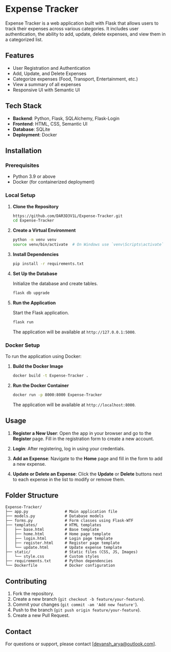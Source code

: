 # Expense Tracker

Expense Tracker is a web application built with Flask that allows users to track their expenses across various categories. It includes user authentication, the ability to add, update, delete expenses, and view them in a categorized list.

## Features

- User Registration and Authentication
- Add, Update, and Delete Expenses
- Categorize expenses (Food, Transport, Entertainment, etc.)
- View a summary of all expenses
- Responsive UI with Semantic UI

## Tech Stack

- **Backend**: Python, Flask, SQLAlchemy, Flask-Login
- **Frontend**: HTML, CSS, Semantic UI
- **Database**: SQLite
- **Deployment**: Docker

## Installation

### Prerequisites

- Python 3.9 or above
- Docker (for containerized deployment)

### Local Setup

1. **Clone the Repository**

   ```bash
   https://github.com/DAR3D3V1L/Expense-Tracker.git
   cd Expense-Tracker
   ```

2. **Create a Virtual Environment**

   ```bash
   python -m venv venv
   source venv/bin/activate  # On Windows use `venv\Scripts\activate`
   ```

3. **Install Dependencies**

   ```bash
   pip install -r requirements.txt
   ```

4. **Set Up the Database**

   Initialize the database and create tables.

   ```bash
   flask db upgrade
   ```

5. **Run the Application**

   Start the Flask application.

   ```bash
   flask run
   ```

   The application will be available at `http://127.0.0.1:5000`.

### Docker Setup

To run the application using Docker:

1. **Build the Docker Image**

   ```bash
   docker build -t Expense-Tracker .
   ```

2. **Run the Docker Container**

   ```bash
   docker run -p 8000:8000 Expense-Tracker
   ```

   The application will be available at `http://localhost:8000`.

## Usage

1. **Register a New User**: Open the app in your browser and go to the **Register** page. Fill in the registration form to create a new account.

2. **Login**: After registering, log in using your credentials.

3. **Add an Expense**: Navigate to the **Home** page and fill in the form to add a new expense.

4. **Update or Delete an Expense**: Click the **Update** or **Delete** buttons next to each expense in the list to modify or remove them.

## Folder Structure

```plaintext
Expense-Tracker/
├── app.py                # Main application file
├── models.py             # Database models
├── forms.py              # Form classes using Flask-WTF
├── templates/            # HTML templates
│   ├── base.html         # Base template
│   ├── home.html         # Home page template
│   ├── login.html        # Login page template
│   ├── register.html     # Register page template
│   └── update.html       # Update expense template
├── static/               # Static files (CSS, JS, Images)
│   └── style.css         # Custom styles
├── requirements.txt      # Python dependencies
└── Dockerfile            # Docker configuration
```

## Contributing

1. Fork the repository.
2. Create a new branch (`git checkout -b feature/your-feature`).
3. Commit your changes (`git commit -am 'Add new feature'`).
4. Push to the branch (`git push origin feature/your-feature`).
5. Create a new Pull Request.

## Contact

For questions or support, please contact [devansh_arya@outlook.com].
